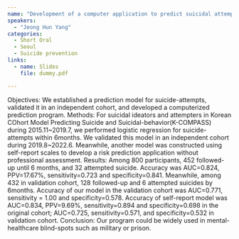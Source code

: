 ```yaml
---
name: "Development of a computer application to predict suicidal attempt: A prospective cohort study"
speakers:
  - "Jeong Hun Yang"
categories:
  - Short Oral
  - Seoul
  - Suicide prevention
links:
  - name: Slides
    file: dummy.pdf

---
```


Objectives: We established a prediction model for suicide-attempts, validated it in an independent cohort, and developed a computerized prediction program. 
Methods: For suicidal ideators and attempters in Korean COhort Model Predicting Suicide and Suicidal-behavior(K-COMPASS) during 2015.11~2019.7, we performed logistic regression for suicide-attempts within 6months. We validated this model in an independent cohort during 2019.8~2022.6. Meanwhile, another model was constructed using self-report scales to develop a risk prediction application without professional assessment.
Results: Among 800 participants, 452 followed-up until 6 months, and 32 attempted suicide. Accuracy was AUC=0.824, PPV=17.67%, sensitivity=0.723 and specificity=0.841. Meanwhile, among 432 in validation cohort, 128 followed-up and 6 attempted suicides by 6months. Accuracy of our model in the validation cohort was AUC=0.771, sensitivity = 1.00 and specificity=0.578.
Accuracy of self-report model was AUC=0.834, PPV=9.69%, sensitivity=0.894 and specificity=0.698 in the original cohort; AUC=0.725, sensitivity=0.571, and specificity=0.532 in validation cohort.
Conclusion: Our program could be widely used in mental-healthcare blind-spots such as military or prison.
